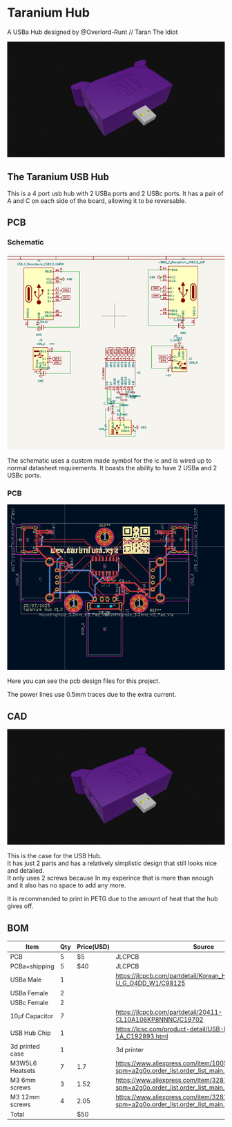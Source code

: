 # Taranium Hub

A USBa Hub designed by @Overlord-Runt // Taran The Idiot

![fsds](assets/gh.png)

## The Taranium USB Hub

This is a 4 port usb hub with 2 USBa ports and 2 USBc ports. It has a pair of A and C on each side of the board, allowing it to be reversable.

## PCB
### Schematic
![sdfsd](assets/5.png)

The schematic uses a custom made symbol for the ic and is wired up to normal datasheet requirements. It boasts the ability to have 2 USBa and 2 USBc ports.

### PCB
![dsfd](assets/4.png)

Here you can see the pcb design files for this project.

The power lines use 0.5mm traces due to the extra current.

## CAD
![dsfd](assets/gh.png)

This is the case for the USB Hub.\
It has just 2 parts and has a relatively simplistic design that still looks nice and detailed.\
It only uses 2 screws because In my experince that is more than enough and it also has no space to add any more.


It is recommended to print in PETG due to the amount of heat that the hub gives off.

## BOM

|Item|Qty|Price(USD)|Source|Notes|
|----|---|----------|------|-----|
|PCB|5|$5|JLCPCB||
|PCBa+shipping|5|$40|JLCPCB||
|USBa Male|1||https://jlcpcb.com/partdetail/Korean_HropartsElec-U_G_O4DD_W1/C98125||
|USBa Female|2||||
|USBc Female|2||||
|10µf Capacitor|7||https://jlcpcb.com/partdetail/20411-CL10A106KP8NNNC/C19702||
|USB Hub Chip|1||https://lcsc.com/product-detail/USB-ICs_CoreChips-SL2-1A_C192893.html||
|3d printed case|1||3d printer||
|M3W5L6 Heatsets|7|1.7|https://www.aliexpress.com/item/1005003582355741.html?spm=a2g0o.order_list.order_list_main.50.21221802eFqViq||
|M3 6mm screws|3|1.52|https://www.aliexpress.com/item/32810852732.html?spm=a2g0o.order_list.order_list_main.28.21221802eFqViq||
|M3 12mm screws|4|2.05|https://www.aliexpress.com/item/32810852732.html?spm=a2g0o.order_list.order_list_main.28.21221802eFqViq||
|Total||$50|||
